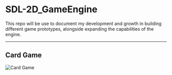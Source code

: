 # SDL-2D_GameEngine
This repo will be use to document my development and growth in building different game prototypes, alongside expanding the capabilities of the engine.

---
## Card Game
![Card Game](https://github.com/malachias13/SDL-2D_GameEngine/assets/69220988/553d3d45-86fa-4a3b-876a-c1a7481d6379)
